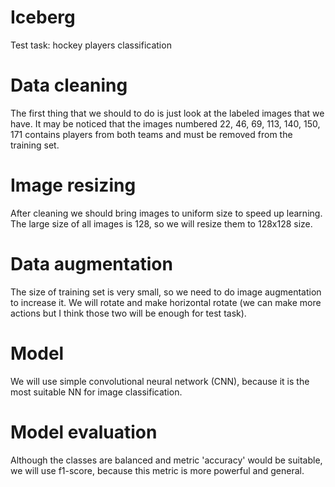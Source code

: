 # Iceberg
Test task: hockey players classification
# Data cleaning
The first thing that we should to do is just look at the labeled images that we have. It may be noticed that the images numbered 22, 46, 69, 113, 140, 150, 171 contains players from both teams and must be removed from the training set.
# Image resizing
After cleaning we should bring images to uniform size to speed up learning. The large size of all images is 128, so we will resize them to 128x128 size.
# Data augmentation
The size of training set is very small, so we need to do image augmentation to increase it. We will rotate and make horizontal rotate (we can make more actions but I think those two will be enough for test task).
# Model
We will use simple convolutional neural network (CNN), because it is the most suitable NN for image classification.
# Model evaluation
Although the classes are balanced and metric 'accuracy' would be suitable, we will use f1-score, because this metric is more powerful and general.